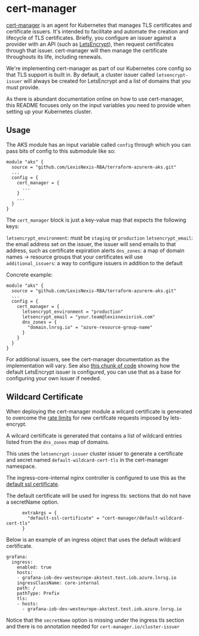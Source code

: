 # cert-manager

[cert-manager](https://cert-manager.io/docs/) is an agent for Kubernetes that manages TLS certificates and certificate issuers. It's intended to facilitate and automate the creation and lifecycle of TLS certificates. Briefly, you configure an issuer against a provider with an API (such as [LetsEncrypt](letsencrypt.org/)), then request certificates through that issuer. cert-manager will then manage the certificate throughouts its life, including renewals.

We're implementing cert-manager as part of our Kubernetes core config so that TLS support is built in. By default, a cluster issuer called `letsencrypt-issuer` will always be created for LetsEncrypt and a list of domains that you must provide.

As there is abundant documentation online on how to use cert-manager, this README focuses only on the input variables you need to provide when setting up your Kubernetes cluster.

## Usage

The AKS module has an input variable called `config` through which you can pass bits of config to this submodule like so:

```
module "aks" {
  source = "github.com/LexisNexis-RBA/terraform-azurerm-aks.git"
  ...
  config = {
    cert_manager = {
      ...
    }
    ...
  }
}
```

The `cert_manager` block is just a key-value map that expects the following keys:

`letsencrypt_environment`: must be `staging` or `production`
`letsencrypt_email`: the email address set on the issuer, the issuer will send emails to that address, such as certificate expiration alerts
`dns_zones`: a map of domain names -> resource groups that your certificates will use
`additional_issuers`: a way to configure issuers in addition to the default

Concrete example:

```
module "aks" {
  source = "github.com/LexisNexis-RBA/terraform-azurerm-aks.git"
  ...
  config = {
    cert_manager = {
      letsencrypt_environment = "production"
      letsencrypt_email = "your.team@lexisnexisrisk.com"
      dns_zones = {
        "domain.lnrsg.io" = "azure-resource-group-name"
      }
    }
  }
}
```

For additional issuers, see the cert-manager documentation as the implementation will vary. See also [this chunk of code](https://github.com/LexisNexis-RBA/terraform-azurerm-aks/blob/429f46386cbcf355e437aec74d234029e0ff1981/modules/core-config/modules/cert-manager/local.tf#L136-L164) showing how the default LetsEncrypt issuer is configured, you can use that as a base for configuring your own issuer if needed.

## Wildcard Certificate

When deploying the cert-manager module a wilcard certificate is generated to overcome the [rate limits](https://letsencrypt.org/docs/rate-limits/) for new certifcate requests imposed by lets-encrypt.

A wilcard certiificate is generated that contains a list of wildcard entries listed from the `dns_zones` map of domains.

This uses the `letsencrypt-issuer` cluster issuer to generate a certificate and secret named `default-wildcard-cert-tls` in the cert-manager namespace.

The ingress-core-internal nginx controller is configured to use this as the [default ssl certificate](https://kubernetes.github.io/ingress-nginx/user-guide/tls/#default-ssl-certificate).

The default certificate will be used for ingress tls: sections that do not have a secretName option.

```
      extraArgs = {
        "default-ssl-certificate" = "cert-manager/default-wildcard-cert-tls"
      }
```

Below is an example of an ingress object that uses the default wildcard certificate.

```
grafana:
  ingress:
    enabled: true
    hosts:
    - grafana-iob-dev-westeurope-akstest.test.iob.azure.lnrsg.io
    ingressClassName: core-internal
    path: /
    pathType: Prefix
    tls:
    - hosts:
      - grafana-iob-dev-westeurope-akstest.test.iob.azure.lnrsg.io
```

Notice that the `secretName` option is missing under the ingress tls section and there is no annotation needed for `cert-manager.io/cluster-issuer`